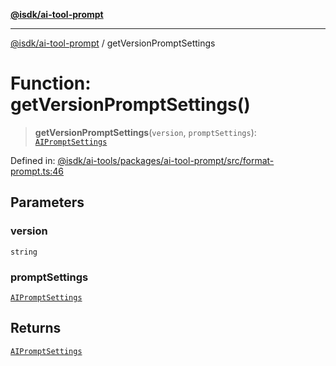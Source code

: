 [**@isdk/ai-tool-prompt**](../README.md)

***

[@isdk/ai-tool-prompt](../globals.md) / getVersionPromptSettings

# Function: getVersionPromptSettings()

> **getVersionPromptSettings**(`version`, `promptSettings`): [`AIPromptSettings`](../interfaces/AIPromptSettings.md)

Defined in: [@isdk/ai-tools/packages/ai-tool-prompt/src/format-prompt.ts:46](https://github.com/isdk/ai-tool-prompt.js/blob/1daf0234c6beea84df91d95a5a6b8f901fbeace7/src/format-prompt.ts#L46)

## Parameters

### version

`string`

### promptSettings

[`AIPromptSettings`](../interfaces/AIPromptSettings.md)

## Returns

[`AIPromptSettings`](../interfaces/AIPromptSettings.md)
